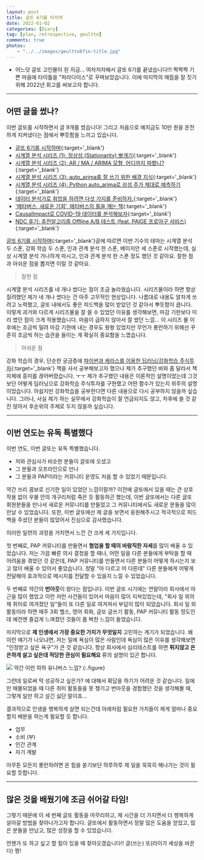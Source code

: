 ```yaml
---
layout: post
title: 글또 6기를 마치며
date: 2022-01-02
categories: [Diary]
tag: [plan, retrospective, geultto]
comments: true
photos:
    - "../../images/geultto6fin-title.jpg"
---
```


* 어느덧 글또 고인물이 된 지금... 여차저차해서 글또 6기를 끝냈습니다!!! 짝짝짝 기쁜 마음에 타이틀을 "파라다이스"로 꾸며보았습니다. 이에 마지막의 매듭을 잘 짓기 위해 2022년 회고를 써보고자 합니다.

---
## 어떤 글을 썼나?

이번 글또를 시작하면서 글 9개를 썼습니다! 그리고 처음으로 예치금도 10만 원을 온전하게 지켜냈다는 점에서 뿌듯함을 느끼고 있습니다.

* [글또 6기를 시작하며](https://assaeunji.github.io/diary/2021-07-25-geultto6/){:target='_blank'}
* [시계열 분석 시리즈 (1): 정상성 (Stationarity) 뽀개기](https://assaeunji.github.io/statistics/2021-08-08-stationarity/){:target='_blank'}
* [시계열 분석 시리즈 (2): AR / MA / ARIMA 모형, 어디까지 파봤니?](https://assaeunji.github.io/statistics/2021-08-23-arima/){:target='_blank'}
* [시계열 분석 시리즈 (3): auto_arima를 잘 쓰기 위한 배경 지식](https://assaeunji.github.io/statistics/2021-09-08-arimapdq/){:target='_blank'}
* [시계열 분석 시리즈 (4): Python auto_arima로 삼성 주가 제대로 예측하기](https://assaeunji.github.io/data%20analysis/2021-09-25-arimastock/){:target='_blank'}
* [데이터 분석가로 취업을 하려면 다섯 가지를 준비하자.](https://assaeunji.github.io/etc/2021-10-24-tipsforjobs/){:target='_blank'}
* ['메타버스, 새로운 기회', 메타버스의 틀을 깨는 책](https://assaeunji.github.io/reading/2021-11-03-metaverse/){:target='_blank'}
* [CausalImpact로 COVID-19 데이터를 분석해보자](https://assaeunji.github.io/data%20analysis/2021-11-28-causalimpact/){:target='_blank'}
* [NDC 후기: 추천알고리즘 Offline A/B 테스트 (feat. PAIGE 프로야구 서비스)](https://assaeunji.github.io/review/2021-12-16-offline_abtest/){:target='_blank'}

[글또 6기를 시작하며](https://assaeunji.github.io/diary/2021-07-25-geultto6/){:target='_blank'}글에 따르면 이번 기수의 테마는 시계열 분석 두 스푼, 강화 학습 두 스푼, 인과 관계 분석 한 스푼, 베이지안 세 스푼로 시작했는데, 실상 시계열 분석 거나하게 마시고, 인과 관계 분석 한 스푼 정도 했던 것 같아요. 잘한 점과 아쉬운 점을 뽑자면 이럴 것 같아요.

> 잘한 점

시계열 분석 시리즈를 네 개나 썼다는 점이 조금 놀라웠습니다. 시리즈물이라 하면 항상 질려했던 제가 네 개나 썼다는 건 아주 고무적인 현상입니다. 나름대로 내용도 알차게 쓰려고 노력했고, 글또 내에서도 좋은 피드백을 많이 받았던 것 같아서 뿌듯함이 큽니다. 
이렇게 과거와 다르게 시리즈물을 잘 쓸 수 있었던 이유를 생각해보면, 마감 기한보다 미리 썼던 점이 크게 작용했습니다. 마음이 급하지 않아서 잘 썼던 느낌...
이 시리즈 물 이후에는 조금씩 밀려 마감 기한에 내는 경우도 왕왕 있었지만 무언가 롱런하기 위해선 꾸준히 조금씩 하는 습관을 들이는 게 확실히 중요함을 느꼈습니다.

> 아쉬운 점

강화 학습의 경우, 단순한 궁금증에 [파이썬과 케라스를 이용한 딥러닝/강화학습 주식투자](http://www.kyobobook.co.kr/product/detailViewKor.laf?ejkGb=KOR&mallGb=KOR&barcode=9791158392031&orderClick=LAG&Kc=&OV_REFFER=http://click.linkprice.com/){:target='_blank'} 책을 사서 공부해보고자 했으나 제가 추구했던 바와 좀 달라서 책 자체에 흥미를 끊어버렸습니다. ㅜㅜ 제가 추구했던 내용은 이론적인 설명이었는데 그것보단 어떻게 딥러닝으로 강화학습 주식투자를 구현했고 어떤 함수가 있는지 위주의 설명이었습니다. 아쉽지만 강화학습을 공부한다면 다른 내용으로 다시 공부하지 않을까 싶습니다. 그러나, 사실 제가 하는 실무에서 강화학습이 잘 언급되지도 않고, 차후에 쓸 것 같진 않아서 후순위의 주제로 두지 않을까 싶습니다.


---
## 이번 연도는 유독 특별했다

이번 연도, 이번 글또는 유독 특별했습니다. 
* 저와 관심사가 비슷한 분들이 글또에 오셨고 
* 그 분들과 오프라인으로 만나 
* 그 분들과 PAP이라는 커뮤니티 운영도 처음 할 수 있었기 때문입니다.

약간 쓰리 콤보로 신기한 일이 있었던 느낌이랄까? 이전에 글또에서 있을 때는 큰 상호 작용 없이 우물 안의 개구리처럼 죽은 듯 활동하곤 했는데, 이번 글또에서는 다른 글또 회원분들을 만나서 새로운 커뮤니티를 만들었고 그 커뮤니티에서도 새로운 분들을 많이 만날 수 있었습니다. 또한, 이번 글또에선 제 글을 보면서 응원해주시고 적극적으로 피드백을 주셨던 분들이 많았어서 진심으로 감사했습니다.

이러한 일련의 과정을 거치면서 느낀 건 크게 세 가지입니다.

첫 번째로, PAP 커뮤니티를 만들면서 **협업을 할 때의 바람직한 자세**를 많이 배울 수 있었습니다. 
저는 가끔 빠른 의사 결정을 할 때나, 어떤 일을 다른 분들에게 부탁을 할 때 어려움을 겪었던 것 같은데, PAP 커뮤니티를 만들면서 다른 분들이 어떻게 하시는지 보고 많이 배울 수 있어서 좋았습니다. 정말 "아 다르고 어 다른데" 다른 분들에게 어떻게 전달해야 효과적으로 메시지를 전달할 수 있을지 느낄 수 있었습니다.

두 번째로 약간의 **번아웃**이 왔다는 점입니다. 
이번 글또 시기에는 연말이라 회사에서 야근을 많이 했었고 이런 저런 사건들이 있어서 마음이 많이 지쳐있었는데, "회사 일 외의 제 취미로 여겨졌던 일"들이 또 다른 일로 여겨져서 부담이 많이 되었습니다. 회사 일 외 활동이라 하면 매주 3회 헬스, 영어 회화, 글또 글쓰기 활동, PAP 커뮤니티 활동 정도인데 예전엔 즐겁게 느껴졌던 것들이 좀 벅찬 느낌이 들었습니다.

마지막으로 **제 인생에서 가장 중요한 가치가 무엇일지** 고민하는 계기가 되었습니다.
왜 이런 얘기가 나오냐면, 저는 일에 욕심이 많은 사람인데 욕심이 많은 이유를 생각해보면 "인정받고 싶은 욕구"가 큰 것 같습니다.
항상 회사에서 심리테스트를 하면 **튀지않고 은은하게 살고 싶은데 적당한 관심이 필요해요** 류의 설명이 있곤 합니다.

![](../../images/geultto6fin-haha.jpeg)
약간 이런 하하 유니버스 느낌?
{:.figure}

그런데 일로써 막 성공하고 싶은가? 에 대해서 확답을 하기가 어려운 것 같습니다. 
일에만 매몰되었을 때 다른 취미 활동들을 못 챙기고 번아웃을 경험했던 것을 생각해볼 때, 그렇게 일만 하고 살긴 싫단 말이죠...

결과적으로 인생을 행복하게 살면 되는건데 아래처럼 필요한 가치들이 제게 얼마나 중요할지 배분을 하는게 필요할 듯 합니다.
* 업무
* 소비 (부)
* 인간 관계
* 자기 계발

아무튼 모든지 롱런하려면 온 힘을 쏟기보단 하루하루 제 일을 묵묵히 해나가는 것이 필요할 듯합니다. 

---
## 많은 것을 배웠기에 조금 쉬어갈 타임!

그렇기 때문에 이 세 번째 글또 활동을 마무리하고, 제 시간을 더 가지면서 더 행복하게 살아갈 방법을 찾아나가고자 합니다.
글또에서 활동하면서 정말 많은 도움을 얻었고, 많은 분들을 만났고, 많은 성장을 할 수 있었습니다.

언젠가 또 하고 싶고 할 힘이 있을 때 찾아오겠습니다!! 글(쓰는) 또(라이가 세상을 바꾼다) 짱!

